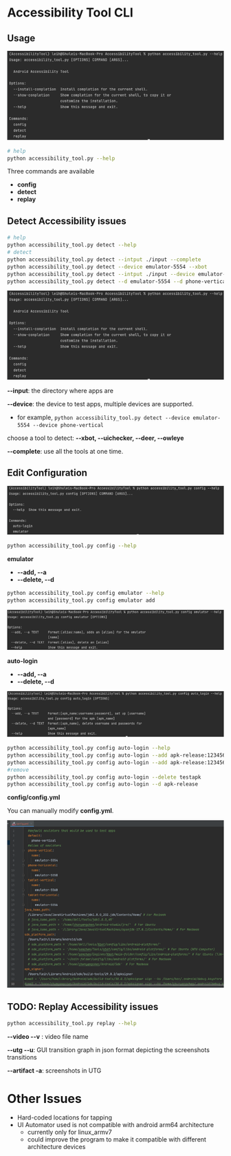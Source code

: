 # Accessibility Tool CLI

## Usage

![image-20220701214621933](./images/toolhelp.png)

```bash
# help
python accessibility_tool.py --help
```

Three commands are available

- **config**
- **detect**
- **replay**

## Detect Accessibility issues

```bash
# help
python accessibility_tool.py detect --help
# detect
python accessibility_tool.py detect --intput ./input --complete
python accessibility_tool.py detect --device emulator-5554 --xbot
python accessibility_tool.py detect --intput ./input --device emulator-5554 --xbot --uichecker
python accessibility_tool.py detect --d emulator-5554 --d phone-vertical --xbot --uichecker
```

![image-20220701212854343](./images/toolhelp.png)

**--input**: the directory where apps are

**--device**: the device to test apps, multiple devices are supported.

- for example, `python accessibility_tool.py detect --device emulator-5554 --device phone-vertical`

choose a tool to detect: **--xbot, --uichecker, --deer, --owleye**

**--complete**: use all the tools at one time.

## Edit Configuration

![image-20220701213555066](./images/confighelp.png)

```sh
python accessibility_tool.py config --help
```

**emulator**

- **--add, --a**
- **--delete, --d**

````sh
python accessibility_tool.py config emulator --help
python accessibility_tool.py config emulator add 
````

![image-20220701214506128](./images/emulatorhelp.png)

**auto-login**

- **--add, --a**
- **--delete, --d**

![image-20220701213924455](./images/autologin.png)

```sh
python accessibility_tool.py config auto-login --help
python accessibility_tool.py config auto-login --add apk-release:123456:123456 
python accessibility_tool.py config auto-login --add apk-release:123456:123456 -add video_app:123456:123456
#remove
python accessibility_tool.py config auto-login --delete testapk
python accessibility_tool.py config auto-login --d apk-release
```

**config/config.yml**

You can manually modify **config.yml**.

![image-20220628154125686](./images/configyamlfile.png)

## TODO: Replay Accessibility issues

```bash
python accessibility_tool.py replay --help
```

**--video --v** : video file name

**--utg --u**: GUI transition graph in json format depicting the screenshots transitions

**--artifact -a**: screenshots in UTG

# Other Issues

- Hard-coded locations for tapping
- UI Automator used is not compatible with android arm64 architecture
  - currently only for linux_armv7
  - could improve the program to make it compatible with different architecture devices

